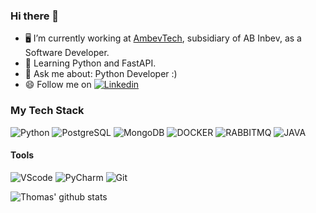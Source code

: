 ### Hi there 👋

<!--
**thomas-michels/thomas-michels** is a ✨ _special_ ✨ repository because its `README.md` (this file) appears on your GitHub profile.

Here are some ideas to get you started:

- 🔭 I’m currently working on ...
- 🌱 I’m currently learning ...
- 👯 I’m looking to collaborate on ...
- 🤔 I’m looking for help with ...
- 💬 Ask me about ...
- 📫 How to reach me: ...
- 😄 Pronouns: ...
- ⚡ Fun fact: ...
-->

- 🖥️ I’m currently working at [AmbevTech](https://www.ambevtech.com.br/), subsidiary of AB Inbev, as a Software Developer.
- 📖 Learning Python and FastAPI.
- 💬 Ask me about: Python Developer :)
- 😄 Follow me on [![Linkedin](https://img.shields.io/badge/-LinkedIn-blue?style=flat-square&logo=Linkedin&logoColor=white&link=https://www.linkedin.com/in/thomas-michels-rodrigues-3b0846180/)](https://www.linkedin.com/in/thomas-michels-rodrigues-3b0846180/)

### My Tech Stack

![Python](https://img.shields.io/badge/-Python-yellow?style=plastic&logo=python&logoColor=ffffff)
![PostgreSQL](https://img.shields.io/badge/-PostgreSQL-336791?style=plastic&logo=postgresql&logoColor=ffffff)
![MongoDB](https://img.shields.io/badge/-MongoDB-white?style=plastic&logo=mongodb)
![DOCKER](https://img.shields.io/badge/-Docker-blue?style=plastic&logo=docker)
![RABBITMQ](https://img.shields.io/badge/-rabbitmq-blue?style=plastic&logo=rabbitmq)
![JAVA](https://img.shields.io/badge/-java-green?style=plastic&logo=java)

#### Tools
![VScode](https://img.shields.io/badge/-VisualStudio-purple?style=plastic&logo=vscode)
![PyCharm](https://img.shields.io/badge/-PyCharm-green?style=plastic&logo=pycharm)
![Git](https://img.shields.io/badge/-Git-black?style=plastic&logo=git)


![Thomas' github stats](https://github-readme-stats.vercel.app/api?username=thomas-michels&show_icons=true&hide_border=true)
